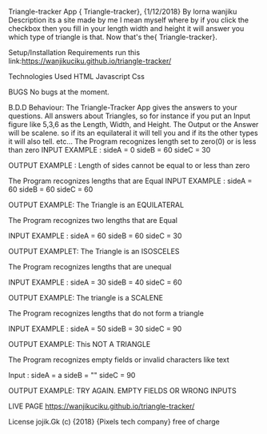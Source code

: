 Triangle-tracker App
{ Triangle-tracker}, {1/12/2018}
By lorna wanjiku
Description
its a site made by me I mean myself where by if you click the checkbox then you fill in your length width and height it will answer you which type of triangle is that. Now that's the{ Triangle-tracker}.

Setup/Installation Requirements
run this link:https://wanjikuciku.github.io/triangle-tracker/

Technologies Used
HTML
Javascript
Css

BUGS
No bugs at the moment.

B.D.D
Behaviour: The Triangle-Tracker App gives the answers to your questions. All answers about Triangles, so for instance if you put an Input figure like 5,3,6 as the Length, Width, and Height. The Output or the Answer will be scalene. so if its an equilateral it will tell you and if its the other types it will also tell. etc... The Program recognizes length set to zero(0) or is less than zero INPUT EXAMPLE : sideA = 0 sideB = 60 sideC = 30

OUTPUT EXAMPLE : Length of sides cannot be equal to or less than zero

The Program recognizes lengths that are Equal INPUT EXAMPLE : sideA = 60 sideB = 60 sideC = 60

OUTPUT EXAMPLE: The Triangle is an EQUILATERAL

The Program recognizes two lengths that are Equal

INPUT EXAMPLE : sideA = 60 sideB = 60 sideC = 30

OUTPUT EXAMPLET: The Triangle is an ISOSCELES

The Program recognizes lengths that are unequal

INPUT EXAMPLE : sideA = 30 sideB = 40 sideC = 60

OUTPUT EXAMPLE: The triangle is a SCALENE

The Program recognizes lengths that do not form a triangle

INPUT EXAMPLE : sideA = 50 sideB = 30 sideC = 90

OUTPUT EXAMPLE: This NOT A TRIANGLE

The Program recognizes empty fields or invalid characters like text

Input : sideA = a sideB = "" sideC = 90

OUTPUT EXAMPLE: TRY AGAIN. EMPTY FIELDS OR WRONG INPUTS

LIVE PAGE
https://wanjikuciku.github.io/triangle-tracker/

License
jojik.Gk (c) {2018} {Pixels tech company} free of charge
